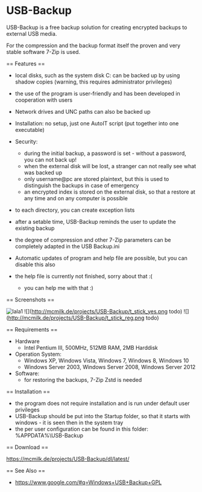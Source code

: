 
USB-Backup
==========


USB-Backup is a free backup solution for creating encrypted backups to
external USB media.

For the compression and the backup format itself the proven and very stable
software 7-Zip is used.


== Features ==

- local disks, such as the system disk C: can be backed up by using shadow
  copies (warning, this requires administrator privileges)
- the use of the program is user-friendly and has been developed in
  cooperation with users
- Network drives and UNC paths can also be backed up

- Installation: no setup, just one AutoIT script (put together into one
  executable)
- Security:
  - during the initial backup, a password is set - without a password, you can
    not back up!
  - when the external disk will be lost, a stranger can not really see what
    was backed up
  - only username@pc are stored plaintext, but this is used to distinguish the
    backups in case of emergency
  - an encrypted index is stored on the external disk, so that a restore at
    any time and on any computer is possible
- to each directory, you can create exception lists
- after a setable time, USB-Backup reminds the user to update the existing
  backup
- the degree of compression and other 7-Zip parameters can be completely
  adapted in the USB Backup.ini
- Automatic updates of program and help file are possible, but you can disable
  this also
- the help file is currently not finished, sorry about that :(
  - you can help me with that :)


== Screenshots ==

![](http://mcmilk.de/projects/USB-Backup/t_stick_no.png "lala1")
![](http://mcmilk.de/projects/USB-Backup/t_stick_yes.png todo)
![](http://mcmilk.de/projects/USB-Backup/t_stick_reg.png todo)


== Requirements ==

- Hardware
  - Intel Pentium III, 500MHz, 512MB RAM, 2MB Harddisk
- Operation System:
  - Windows XP, Windows Vista, Windows 7, Windows 8, Windows 10
  - Windows Server 2003, Windows Server 2008, Windows Server 2012
- Software:
  - for restoring the backups, 7-Zip Zstd is needed


== Installation ==

- the program does not require installation and is run under default user
  privileges
- USB-Backup should be put into the Startup folder, so that it starts with
  windows - it is seen then in the system tray
- the per user configuration can be found in this folder: %APPDATA%\USB-Backup


== Download ==

https://mcmilk.de/projects/USB-Backup/dl/latest/


== See Also ==

- https://www.google.com/#q=Windows+USB+Backup+GPL
